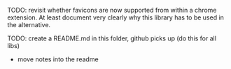 
TODO: revisit whether favicons are now supported from within a chrome
extension. At least document very clearly why this library has to be used
in the alternative.


TODO: create a README.md in this folder, github picks up (do this for all libs)
- move notes into the readme
